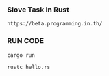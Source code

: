 ### Slove Task In Rust
```
https://beta.programming.in.th/
```

### RUN CODE
```
cargo run
```
```
rustc hello.rs
```